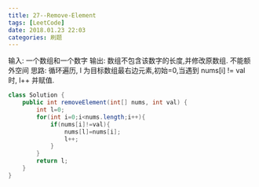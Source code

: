 ```yaml
---
title: 27--Remove-Element
tags: [LeetCode]
date: 2018.01.23 22:03
categories: 刷题
---
```

输入: 一个数组和一个数字
输出: 数组不包含该数字的长度,并修改原数组.
不能额外空间
思路: 循环遍历, l 为目标数组最右边元素,初始=0,当遇到 nums[i] != val 时, l++ 并赋值.
```java
class Solution {
    public int removeElement(int[] nums, int val) {
        int l=0;
        for(int i=0;i<nums.length;i++){
            if(nums[i]!=val){
                nums[l]=nums[i];
                l++;
            }
        }
        return l;
    }
}
```
